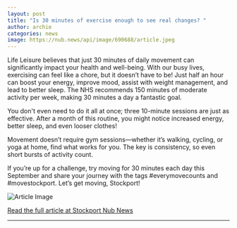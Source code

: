 ```yaml
---
layout: post
title: "Is 30 minutes of exercise enough to see real changes? "
author: archie
categories: news
image: https://nub.news/api/image/690688/article.jpeg
---
```

Life Leisure believes that just 30 minutes of daily movement can significantly impact your health and well-being. With our busy lives, exercising can feel like a chore, but it doesn’t have to be! Just half an hour can boost your energy, improve mood, assist with weight management, and lead to better sleep. The NHS recommends 150 minutes of moderate activity per week, making 30 minutes a day a fantastic goal.

You don't even need to do it all at once; three 10-minute sessions are just as effective. After a month of this routine, you might notice increased energy, better sleep, and even looser clothes! 

Movement doesn’t require gym sessions—whether it’s walking, cycling, or yoga at home, find what works for you. The key is consistency, so even short bursts of activity count. 

If you’re up for a challenge, try moving for 30 minutes each day this September and share your journey with the tags #everymovecounts and #movestockport. Let’s get moving, Stockport!

![Article Image](https://nub.news/api/image/690688/article.jpeg)

[Read the full article at Stockport Nub News](https://stockport.nub.news/news/local-features/sp12247-is-30-minutes-of-exercise-enough-to-see-real-changes-271678)

---
